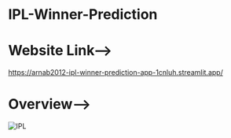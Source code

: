 # IPL-Winner-Prediction
# Website Link--> 
https://arnab2012-ipl-winner-prediction-app-1cnluh.streamlit.app/
# Overview-->
![IPL](https://user-images.githubusercontent.com/98828838/229971102-ee6064fb-d667-47f9-9b38-1ad1dcc73837.png)
